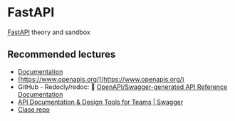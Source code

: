 # FastAPI

[FastAPI](https://fastapi.tiangolo.com/tutorial/first-steps/) theory and sandbox

## Recommended lectures

* [Documentation](https://hackmd.io/rK8aSVH3Qg-ICKuKGOO01w)
* [https://www.openapis.org/](https://www.openapis.org/)
* GitHub - Redocly/redoc: 📘 [OpenAPI/Swagger-generated API Reference Documentation](https://github.com/Redocly/redoc)
* [API Documentation & Design Tools for Teams | Swagger](https://swagger.io/)
* [Clase repo](https://github.com/platzi/curso-fastapi-fundamentos-path-validaciones/blob/request_response_body/main.py)